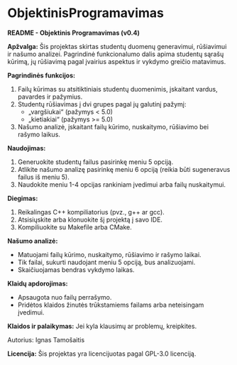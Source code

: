 # ObjektinisProgramavimas
**README - Objektinis Programavimas (v0.4)**

**Apžvalga:**
Šis projektas skirtas studentų duomenų generavimui, rūšiavimui ir našumo analizei. Pagrindinė funkcionalumo dalis apima studentų sąrašų kūrimą, jų rūšiavimą pagal įvairius aspektus ir vykdymo greičio matavimus.

**Pagrindinės funkcijos:**
1. Failų kūrimas su atsitiktiniais studentų duomenimis, įskaitant vardus, pavardes ir pažymius.
2. Studentų rūšiavimas į dvi grupes pagal jų galutinį pažymį:
   - „vargšiukai“ (pažymys < 5.0)
   - „kietiakiai“ (pažymys >= 5.0)
3. Našumo analizė, įskaitant failų kūrimo, nuskaitymo, rūšiavimo bei rašymo laikus.

**Naudojimas:**
1. Generuokite studentų failus pasirinkę meniu 5 opciją.
2. Atlikite našumo analizę pasirinkę meniu 6 opciją (reikia būti sugeneravus failus iš meniu 5).
3. Naudokite meniu 1-4 opcijas rankiniam įvedimui arba failų nuskaitymui.

**Diegimas:**
1. Reikalingas C++ kompiliatorius (pvz., g++ ar gcc).
2. Atsisiųskite arba klonuokite šį projektą į savo IDE.
3. Kompiliuokite su Makefile arba CMake.

**Našumo analizė:**
- Matuojami failų kūrimo, nuskaitymo, rūšiavimo ir rašymo laikai.
- Tik failai, sukurti naudojant meniu 5 opciją, bus analizuojami.
- Skaičiuojamas bendras vykdymo laikas.

**Klaidų apdorojimas:**
- Apsaugota nuo failų perrašymo.
- Pridėtos klaidos žinutės trūkstamiems failams arba neteisingam įvedimui.

**Klaidos ir palaikymas:**
Jei kyla klausimų ar problemų, kreipkites.

Autorius:
Ignas Tamošaitis

**Licencija:**
Šis projektas yra licencijuotas pagal GPL-3.0 licenciją.
